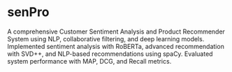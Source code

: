 # senPro
A comprehensive Customer Sentiment Analysis and Product Recommender System using NLP, collaborative filtering, and deep learning models. Implemented sentiment analysis with RoBERTa, advanced recommendation with SVD++, and NLP-based recommendations using spaCy. Evaluated system performance with MAP, DCG, and Recall metrics. 
